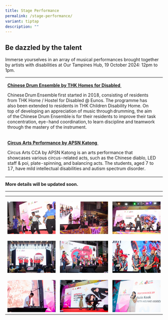 ```yaml
---
title: Stage Performance
permalink: /stage-performance/
variant: tiptap
description: ""
---
```

<h2><strong>Be dazzled by the talent</strong></h2>
<p>Immerse yourselves in an array of musical performances brought together
by artists with disabilities at Our Tampines Hub, 19 October 2024: 12pm
to 1pm.</p>
<table style="minWidth: 50px">
<colgroup>
<col>
<col>
</colgroup>
<tbody>
<tr>
<td rowspan="1" colspan="1">
<p><strong><u>Chinese Drum Ensemble by THK Homes for Disabled&nbsp;</u></strong>
</p>
<p>Chinese Drum Ensemble first started in 2018, consisting of residents from
THK Home / Hostel for Disabled @ Eunos. The programme has also been extended
to residents in THK Children Disability Home. On top of developing an appreciation
of music through drumming, the aim of the Chinese Drum Ensemble is for
their residents to improve their task concentration, eye-hand coordination, to
learn discipline and teamwork through the mastery of the instrument.</p>
</td>
<td rowspan="1" colspan="1">
<p></p>
</td>
</tr>
<tr>
<td rowspan="1" colspan="1">
<p><strong><u>Circus Arts Performance by APSN Katong&nbsp;</u></strong>
</p>
<p>Circus Arts CCA by APSN Katong is an arts performance that showcases various
circus-related acts, such as the Chinese diablo, LED staff &amp; poi, plate-spinning,
and balancing acts. The students, aged 7 to 17, have mild intellectual
disabilities and autism spectrum disorder.&nbsp;</p>
</td>
<td rowspan="1" colspan="1">
<p></p>
</td>
</tr>
</tbody>
</table>
<p><strong>More details will be updated soon.</strong>
</p>
<hr>
<p></p>
<table style="minWidth: 75px">
<colgroup>
<col>
<col>
<col>
</colgroup>
<tbody>
<tr>
<th rowspan="1" colspan="1">
<p></p>
<div class="isomer-image-wrapper">
<img style="width: 100%" height="auto" width="100%" alt="" src="/images/SHLD.jpg">
</div>
</th>
<th rowspan="1" colspan="1">
<p></p>
<div class="isomer-image-wrapper">
<img style="width: 100%" height="auto" width="100%" alt="" src="/images/DSC_7906_scaled_1_1536x1024.jpg">
</div>
</th>
<th rowspan="1" colspan="1">
<p></p>
<div class="isomer-image-wrapper">
<img style="width: 100%" height="auto" width="100%" alt="" src="/images/DSC_8199_scaled_1_1536x1024.jpg">
</div>
</th>
</tr>
<tr>
<td rowspan="1" colspan="1">
<p></p>
<div class="isomer-image-wrapper">
<img style="width: 100%" height="auto" width="100%" alt="" src="/images/SH3D_062_scaled_1_1536x1024.jpg">
</div>
</td>
<td rowspan="1" colspan="1">
<p></p>
<div class="isomer-image-wrapper">
<img style="width: 100%" height="auto" width="100%" alt="" src="/images/SH3D_113_scaled_1_1536x1024.jpg">
</div>
</td>
<td rowspan="1" colspan="1">
<p></p>
<div class="isomer-image-wrapper">
<img style="width: 100%" height="auto" width="100%" alt="" src="/images/SH3D_159_scaled_1_1536x1024.jpg">
</div>
</td>
</tr>
<tr>
<td rowspan="1" colspan="1">
<p></p>
<div class="isomer-image-wrapper">
<img style="width: 100%" height="auto" width="100%" alt="" src="/images/SHD1_114_scaled_1_1536x1024.jpg">
</div>
</td>
<td rowspan="1" colspan="1">
<p></p>
<div class="isomer-image-wrapper">
<img style="width: 100%" height="auto" width="100%" alt="" src="/images/SHD1_172_1536x1024.jpg">
</div>
</td>
<td rowspan="1" colspan="1">
<p></p>
<div class="isomer-image-wrapper">
<img style="width: 100%" height="auto" width="100%" alt="" src="/images/SHLD_209_1536x1024.jpg">
</div>
</td>
</tr>
</tbody>
</table>
<p></p>